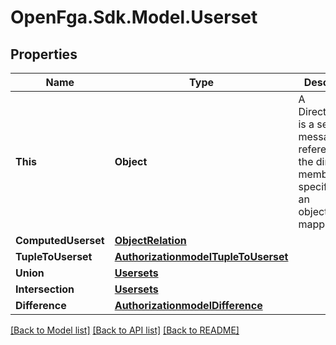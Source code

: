 # OpenFga.Sdk.Model.Userset

## Properties

Name | Type | Description | Notes
------------ | ------------- | ------------- | -------------
**This** | **Object** | A DirectUserset is a sentinel message for referencing the direct members specified by an object/relation mapping. | [optional] 
**ComputedUserset** | [**ObjectRelation**](ObjectRelation.md) |  | [optional] 
**TupleToUserset** | [**AuthorizationmodelTupleToUserset**](AuthorizationmodelTupleToUserset.md) |  | [optional] 
**Union** | [**Usersets**](Usersets.md) |  | [optional] 
**Intersection** | [**Usersets**](Usersets.md) |  | [optional] 
**Difference** | [**AuthorizationmodelDifference**](AuthorizationmodelDifference.md) |  | [optional] 

[[Back to Model list]](../README.md#models) [[Back to API list]](../README.md#api-endpoints) [[Back to README]](../README.md)


